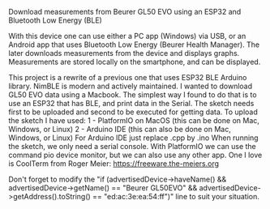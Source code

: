 Download measurements from Beurer GL50 EVO using an ESP32 and Bluetooth Low Energy (BLE)

With this device one can use either a PC app (Windows) via USB, or an Android app that uses Bluetooth Low Energy (Beurer Health Manager). The later downloads measurements from the device and displays graphs. Measurements are stored locally on the smartphone, and can be displayed.

This project is a rewrite of a previous one that uses ESP32 BLE Arduino library.
NimBLE is modern and actively maintained.
I wanted to download GL50 EVO data using a Macbook.
The simplest way I found to do that is to use an ESP32 that has BLE, and print data in the Serial.
The sketch needs first to be uploaded and second to be executed for getting data.
To upload the sketch I have used:
1 - PlatformIO on MacOS (this can be done on Mac, Windows, or Linux)
2 - Arduino IDE (this can also be done on Mac, Windows, or Linux)
For Arduino IDE just replace .cpp by .ino
When running the sketch, we only need a serial console.
With PlatformIO we can use the command pio device monitor, but we can also use any other app. One I love is CoolTerm from Roger Meier: https://freeware.the-meiers.org  
  
Don't forget to modify the "if (advertisedDevice->haveName() && advertisedDevice->getName() == "Beurer GL50EVO"
        && advertisedDevice->getAddress().toString() == "ed:ac:3e:ea:54:ff")" line to suit your situation.
